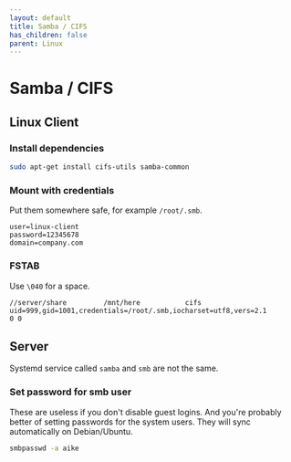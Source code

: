 ```yaml
---
layout: default
title: Samba / CIFS
has_children: false
parent: Linux
---
```


# Samba / CIFS

## Linux Client

### Install dependencies

```bash
sudo apt-get install cifs-utils samba-common
```

### Mount with credentials

Put them somewhere safe, for example  `/root/.smb`.

```
user=linux-client
password=12345678
domain=company.com
```

### FSTAB

Use `\040` for a space.

```
//server/share         /mnt/here           cifs    uid=999,gid=1001,credentials=/root/.smb,iocharset=utf8,vers=2.1         0 0
```

## Server

Systemd service called `samba` and `smb` are not the same.


### Set password for smb user

These are useless if you don't disable guest logins. And you're probably
better of setting passwords for the system users. They will sync automatically
on Debian/Ubuntu.

```bash
smbpasswd -a aike
```

